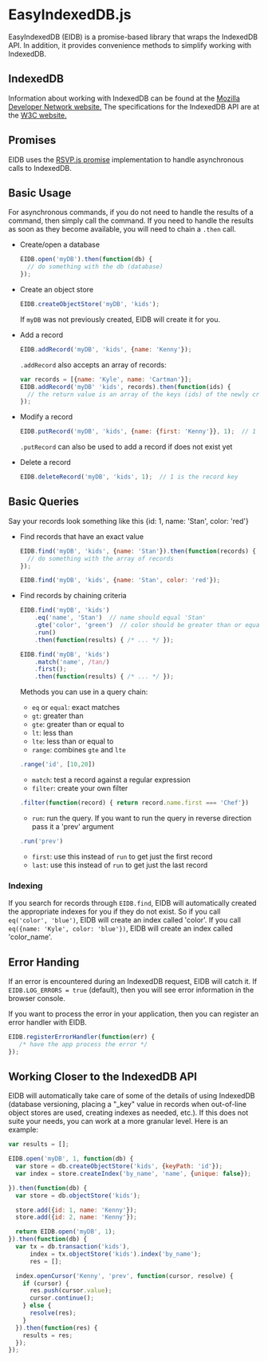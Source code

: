 # EasyIndexedDB.js

EasyIndexedDB (EIDB) is a promise-based library that wraps the IndexedDB API. In addition, it provides convenience methods to simplify working with IndexedDB.

## IndexedDB

Information about working with IndexedDB can be found at the [Mozilla Developer Network website.](https://developer.mozilla.org/en-US/docs/IndexedDB) The specifications for the IndexedDB API are at the [W3C website.](http://www.w3.org/TR/IndexedDB/)

## Promises

EIDB uses the [RSVP.js promise](https://github.com/tildeio/rsvp.js) implementation to handle asynchronous calls to IndexedDB.

## Basic Usage

For asynchronous commands, if you do not need to handle the results of a command, then simply call the command. If you need to handle the results as soon as they become available, you will need to chain a `.then` call.

* Create/open a database

    ```javascript
    EIDB.open('myDB').then(function(db) {
      // do something with the db (database)
    });
    ```

* Create an object store

    ```javascript
    EIDB.createObjectStore('myDB', 'kids');
    ```

    If `myDB` was not previously created, EIDB will create it for you.

* Add a record

    ```javascript
    EIDB.addRecord('myDB', 'kids', {name: 'Kenny'});
    ```

    `.addRecord` also accepts an array of records:

    ```javascript
    var records = [{name: 'Kyle', name: 'Cartman'}];
    EIDB.addRecord('myDB' 'kids', records).then(function(ids) {
      // the return value is an array of the keys (ids) of the newly created records
    });
    ```

* Modify a record

    ```javascript
    EIDB.putRecord('myDB', 'kids', {name: {first: 'Kenny'}}, 1);  // 1 is the record key
    ```

    `.putRecord` can also be used to add a record if does not exist yet

* Delete a record

    ```javascript
    EIDB.deleteRecord('myDB', 'kids', 1);  // 1 is the record key
    ```

## Basic Queries

Say your records look something like this {id: 1, name: 'Stan', color: 'red'}

* Find records that have an exact value

    ```javascript
    EIDB.find('myDB', 'kids', {name: 'Stan'}).then(function(records) {
      // do something with the array of records
    });
    ```
    ```javascript
    EIDB.find('myDB', 'kids', {name: 'Stan', color: 'red'});
    ```

* Find records by chaining criteria

    ```javascript
    EIDB.find('myDB', 'kids')
        .eq('name', 'Stan')  // name should equal 'Stan'
        .gte('color', 'green')  // color should be greater than or equal to 'green'
        .run()
        .then(function(results) { /* ... */ });
    ```

    ```javascript
    EIDB.find('myDB', 'kids')
        .match('name', /tan/)
        .first();
        .then(function(results) { /* ... */ });
    ```

    Methods you can use in a query chain:
    * `eq` or `equal`: exact matches
    * `gt`: greater than
    * `gte`: greater than or equal to
    * `lt`: less than
    * `lte`: less than or equal to
    * `range`: combines `gte` and `lte`

    ```javascript
    .range('id', [10,20])
    ```

    * `match`: test a record against a regular expression
    * `filter`: create your own filter

    ```javascript
    .filter(function(record) { return record.name.first === 'Chef'})
    ```

    * `run`: run the query. If you want to run the query in reverse direction pass it a 'prev' argument

    ```javascript
    .run('prev')
    ```

    * `first`: use this instead of `run` to get just the first record
    * `last`: use this instead of `run` to get just the last record

### Indexing
If you search for records through `EIDB.find`, EIDB will automatically created the appropriate indexes for you if they do not exist. So if you call `eq('color', 'blue')`, EIDB will create an index called 'color'. If you call `eq({name: 'Kyle', color: 'blue'})`, EIDB will create an index called 'color_name'.

## Error Handing

If an error is encountered during an IndexedDB request, EIDB will catch it. If `EIDB.LOG_ERRORS = true` (default), then you will see error information in the browser console.

If you want to process the error in your application, then you can register an error handler with EIDB.

```javascript
EIDB.registerErrorHandler(function(err) {
   /* have the app process the error */
});
```
## Working Closer to the IndexedDB API
EIDB will automatically take care of some of the details of using IndexedDB (database versioning, placing a "_key" value in records when out-of-line object stores are used, creating indexes as needed, etc.). If this does not suite your needs, you can work at a more granular level. Here is an example:

```javascript
var results = [];

EIDB.open('myDB', 1, function(db) {
  var store = db.createObjectStore('kids', {keyPath: 'id'});
  var index = store.createIndex('by_name', 'name', {unique: false});

}).then(function(db) {
  var store = db.objectStore('kids');

  store.add({id: 1, name: 'Kenny'});
  store.add({id: 2, name: 'Kenny'});

  return EIDB.open('myDB', 1);
}).then(function(db) {
  var tx = db.transaction('kids'),
      index = tx.objectStore('kids').index('by_name');
      res = [];

  index.openCursor('Kenny', 'prev', function(cursor, resolve) {
    if (cursor) {
      res.push(cursor.value);
      cursor.continue();
    } else {
      resolve(res);
    }
  }).then(function(res) {
    results = res;
  });
});
```
